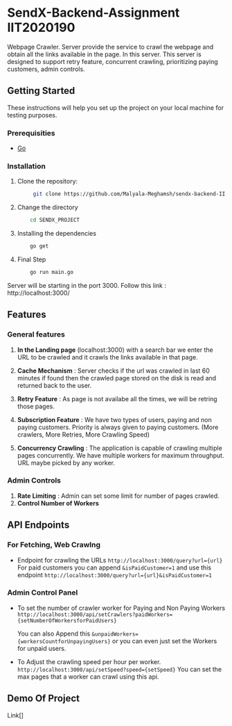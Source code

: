 # SendX-Backend-Assignment IIT2020190

Webpage Crawler. Server provide the service to crawl the webpage and obtain all the links available in the page. In this server. This server is designed to support retry feature, concurrent crawling, prioritizing paying customers, admin controls.

## Getting Started
These instructions will help you set up the project on your local machine for testing purposes.

### Prerequisities
- [Go]()

### Installation
1. Clone the repository:
   ```bash
        git clone https://github.com/Malyala-Meghamsh/sendx-backend-IIT2020190
    ```
2. Change the directory
    ```bash
        cd SENDX_PROJECT
    ```
3. Installing the dependencies
    ``` bash
        go get
    ```
4. Final Step
    ```bash
        go run main.go
    ```
Server will be starting in the port 3000.
Follow this link : 
http://localhost:3000/

## Features

### General features

1. **In the Landing page** (localhost:3000) with a search bar we enter the URL to be crawled and it crawls the links available in that page.

2. **Cache Mechanism** : Server checks if the url was crawled in last 60 minutes if found then the crawled page stored on the disk is read and returned back to the user.

3. **Retry Feature** : As page is not availabe all the times, we will be retring those pages.

4. **Subscription Feature** : We have two types of users, paying and non paying customers. Priority is always given to paying customers. (More crawlers, More Retries, More Crawling Speed)

5. **Concurrency Crawling** : The application is capable of crawling multiple pages concurrently. We have multiple workers for maximum throughput. URL maybe picked by any worker.

### Admin Controls
1. **Rate Limiting** : Admin can set some limit for number of pages crawled.
2. **Control Number of Workers** 

## API Endpoints

### For Fetching, Web Crawlng
- Endpoint for crawling the URLs 
    `http://localhost:3000/query?url={url}`
    For paid customers you can append `&isPaidCustomer=1` and use this endpoint 
    `http://localhost:3000/query?url={url}&isPaidCustomer=1`

### Admin Control Panel

- To set the number of crawler worker for Paying and Non Paying Workers
    `http://localhost:3000/api/setCrawlers?paidWorkers={setNumberOfWorkersforPaidUsers}`
    
    You can also Append this `&unpaidWorkers={workersCountforUnpayingUsers}` or you can even just set the Workers for unpaid users.

- To Adjust the crawling speed per hour per worker.
    `http://localhost:3000/api/setSpeed?speed={setSpeed}`
    You can set the max pages that a worker can crawl using this api.

 ## Demo Of Project
 Link[]
